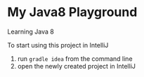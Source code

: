My Java8 Playground
================

Learning Java 8


To start using this project in IntelliJ

1. run `gradle idea` from the command line
2. open the newly created project in IntelliJ
